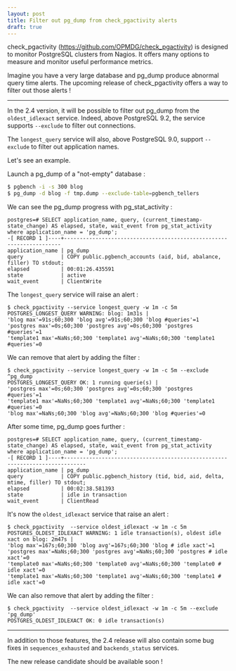 ```yaml
---
layout: post
title: Filter out pg_dump from check_pgactivity alerts
draft: true
---
```


check_pgactivity (https://github.com/OPMDG/check_pgactivity) is designed to monitor PostgreSQL clusters from Nagios. It offers many options to measure and monitor useful performance metrics.

Imagine you have a very large database and pg_dump produce abnormal query time alerts. The upcoming release of check_pgactivity offers a way to filter out those alerts !

<!--MORE-->

-----

In the 2.4 version, it will be possible to filter out pg_dump from the `oldest_idlexact` service. Indeed, above PostgreSQL 9.2, the service supports `--exclude` to filter out connections.

The `longest_query` service will also, above PostgreSQL 9.0, support `--exclude` to filter out application names.

Let's see an example.

Launch a pg_dump of a "not-empty" database :

```bash
$ pgbench -i -s 300 blog
$ pg_dump -d blog -f tmp.dump --exclude-table=pgbench_tellers
```

We can see the pg_dump progress with pg_stat_activity :

```
postgres=# SELECT application_name, query, (current_timestamp-state_change) AS elapsed, state, wait_event from pg_stat_activity where application_name = 'pg_dump';
-[ RECORD 1 ]----+---------------------------------------------------------------------
application_name | pg_dump
query            | COPY public.pgbench_accounts (aid, bid, abalance, filler) TO stdout;
elapsed          | 00:01:26.435591
state            | active
wait_event       | ClientWrite
```

The `longest_query` service will raise an alert :

```
$ check_pgactivity --service longest_query -w 1m -c 5m
POSTGRES_LONGEST_QUERY WARNING: blog: 1m31s | 
'blog max'=91s;60;300 'blog avg'=91s;60;300 'blog #queries'=1 
'postgres max'=0s;60;300 'postgres avg'=0s;60;300 'postgres #queries'=1 
'template1 max'=NaNs;60;300 'template1 avg'=NaNs;60;300 'template1 #queries'=0
```

We can remove that alert by adding the filter :

```
$ check_pgactivity --service longest_query -w 1m -c 5m --exclude ^pg_dump
POSTGRES_LONGEST_QUERY OK: 1 running querie(s) | 
'postgres max'=0s;60;300 'postgres avg'=0s;60;300 'postgres #queries'=1 
'template1 max'=NaNs;60;300 'template1 avg'=NaNs;60;300 'template1 #queries'=0 
'blog max'=NaNs;60;300 'blog avg'=NaNs;60;300 'blog #queries'=0
```

After some time, pg_dump goes further :

```
postgres=# SELECT application_name, query, (current_timestamp-state_change) AS elapsed, state, wait_event from pg_stat_activity where application_name = 'pg_dump';
-[ RECORD 1 ]----+-----------------------------------------------------------------------------
application_name | pg_dump
query            | COPY public.pgbench_history (tid, bid, aid, delta, mtime, filler) TO stdout;
elapsed          | 00:02:38.581393
state            | idle in transaction
wait_event       | ClientRead
```

It's now the `oldest_idlexact` service that raise an alert :

```
$ check_pgactivity  --service oldest_idlexact -w 1m -c 5m
POSTGRES_OLDEST_IDLEXACT WARNING: 1 idle transaction(s), oldest idle xact on blog: 2m47s | 
'blog max'=167s;60;300 'blog avg'=167s;60;300 'blog # idle xact'=1 
'postgres max'=NaNs;60;300 'postgres avg'=NaNs;60;300 'postgres # idle xact'=0 
'template0 max'=NaNs;60;300 'template0 avg'=NaNs;60;300 'template0 # idle xact'=0 
'template1 max'=NaNs;60;300 'template1 avg'=NaNs;60;300 'template1 # idle xact'=0
```

We can also remove that alert by adding the filter :

```
$ check_pgactivity  --service oldest_idlexact -w 1m -c 5m --exclude 'pg_dump'
POSTGRES_OLDEST_IDLEXACT OK: 0 idle transaction(s)
```

-----

In addition to those features, the 2.4 release will also contain some bug fixes in `sequences_exhausted` and `backends_status` services.

The new release candidate should be available soon !